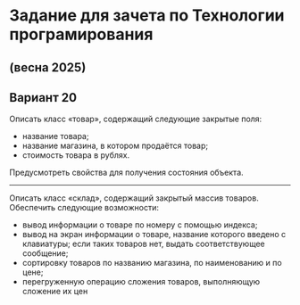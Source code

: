 # Задание для зачета по Технологии програмирования
## (весна 2025)
## Вариант 20
Описать класс «товар», содержащий следующие закрытые поля:
- название товара;
- название магазина, в котором продаётся товар;
- стоимость товара в рублях.  <br>

Предусмотреть свойства для получения состояния объекта.
  ***
Описать класс «склад», содержащий закрытый массив товаров. Обеспечить следующие
возможности:
- вывод информации о товаре по номеру с помощью индекса;
- вывод на экран информации о товаре, название которого введено с клавиатуры; если
таких товаров нет, выдать соответствующее сообщение;
- сортировку товаров по названию магазина, по наименованию и по цене;
- перегруженную операцию сложения товаров, выполняющую сложение их цен
